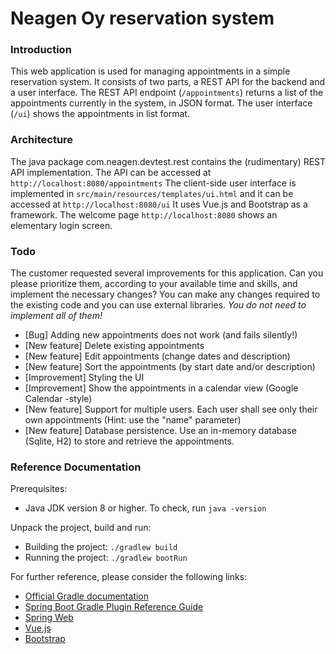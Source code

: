 # Neagen Oy reservation system


### Introduction
This web application is used for managing appointments in a simple reservation system. 
It consists of two parts, a REST API for the backend and a user interface. 
The REST API endpoint (`/appointments`) returns a list of the appointments currently in the system, in JSON format.
The user interface (`/ui`) shows the appointments in list format.

### Architecture
The java package com.neagen.devtest.rest contains the (rudimentary) REST API implementation. The API can be accessed at `http://localhost:8080/appointments`
The client-side user interface is implemented in `src/main/resources/templates/ui.html` and it can be accessed at `http://localhost:8080/ui` It uses Vue.js and Bootstrap as a framework. The welcome page `http://localhost:8080` shows an elementary login screen.

### Todo
The customer requested several improvements for this application. Can you please prioritize them, according to your available time and skills, and implement the necessary changes? 
You can make any changes required to the existing code and you can use external libraries. _You do not need to implement all of them!_

* [Bug] Adding new appointments does not work (and fails silently!)
* [New feature] Delete existing appointments
* [New feature] Edit appointments (change dates and description)
* [New feature] Sort the appointments (by start date and/or description)
* [Improvement] Styling the UI
* [Improvement] Show the appointments in a calendar view (Google Calendar -style)
* [New feature] Support for multiple users. Each user shall see only their own appointments (Hint: use the "name" parameter)
* [New feature] Database persistence. Use an in-memory database (Sqlite, H2) to store and retrieve the appointments. 

### Reference Documentation

Prerequisites:
* Java JDK version 8 or higher. To check, run `java -version`

Unpack the project, build and run:

* Building the project: `./gradlew build`
* Running the project: `./gradlew bootRun`

For further reference, please consider the following links:

* [Official Gradle documentation](https://docs.gradle.org)
* [Spring Boot Gradle Plugin Reference Guide](https://docs.spring.io/spring-boot/docs/2.7.0/gradle-plugin/reference/html/)
* [Spring Web](https://docs.spring.io/spring-boot/docs/2.7.0/reference/htmlsingle/#web)
* [Vue.js](https://vuejs.org/)
* [Bootstrap](https://getbootstrap.com/)
